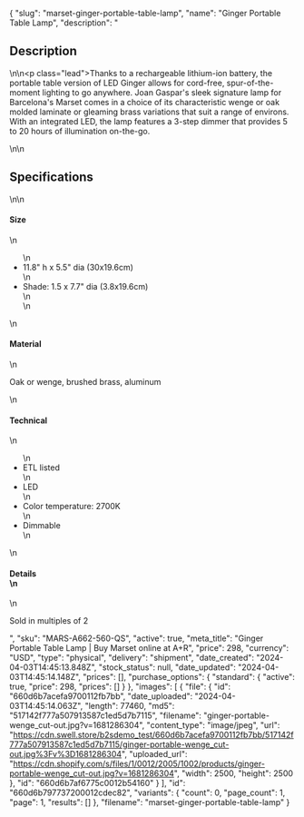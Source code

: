{
  "slug": "marset-ginger-portable-table-lamp",
  "name": "Ginger Portable Table Lamp",
  "description": "<h2>Description</h2>\n<!-- split -->\n<p class=\"lead\">Thanks to a rechargeable lithium-ion battery, the portable table version of LED Ginger allows for cord-free, spur-of-the-moment lighting to go anywhere. Joan Gaspar's sleek signature lamp for Barcelona's Marset comes in a choice of its characteristic wenge or oak molded laminate or gleaming brass variations that suit a range of environs. With an integrated LED, the lamp features a 3-step dimmer that provides 5 to 20 hours of illumination on-the-go.</p>\n<!-- split -->\n<h2>Specifications</h2>\n<!-- split -->\n<h4>Size</h4>\n<ul>\n<li>11.8\" h x 5.5\" dia (30x19.6cm)</li>\n<li>Shade: 1.5 x 7.7\" dia (3.8x19.6cm)<br>\n</li>\n</ul>\n<h4>Material</h4>\n<p>Oak or wenge, brushed brass, aluminum<br></p>\n<h4>Technical</h4>\n<ul>\n<li>ETL listed</li>\n<li>LED</li>\n<li>Color temperature: 2700K</li>\n<li>Dimmable</li>\n</ul>\n<h4>Details<br>\n</h4>\n<p>Sold in multiples of 2</p>",
  "sku": "MARS-A662-560-QS",
  "active": true,
  "meta_title": "Ginger Portable Table Lamp | Buy Marset online at A+R",
  "price": 298,
  "currency": "USD",
  "type": "physical",
  "delivery": "shipment",
  "date_created": "2024-04-03T14:45:13.848Z",
  "stock_status": null,
  "date_updated": "2024-04-03T14:45:14.148Z",
  "prices": [],
  "purchase_options": {
    "standard": {
      "active": true,
      "price": 298,
      "prices": []
    }
  },
  "images": [
    {
      "file": {
        "id": "660d6b7acefa9700112fb7bb",
        "date_uploaded": "2024-04-03T14:45:14.063Z",
        "length": 77460,
        "md5": "517142f777a507913587c1ed5d7b7115",
        "filename": "ginger-portable-wenge_cut-out.jpg?v=1681286304",
        "content_type": "image/jpeg",
        "url": "https://cdn.swell.store/b2sdemo_test/660d6b7acefa9700112fb7bb/517142f777a507913587c1ed5d7b7115/ginger-portable-wenge_cut-out.jpg%3Fv%3D1681286304",
        "uploaded_url": "https://cdn.shopify.com/s/files/1/0012/2005/1002/products/ginger-portable-wenge_cut-out.jpg?v=1681286304",
        "width": 2500,
        "height": 2500
      },
      "id": "660d6b7af6775c0012b54160"
    }
  ],
  "id": "660d6b797737200012cdec82",
  "variants": {
    "count": 0,
    "page_count": 1,
    "page": 1,
    "results": []
  },
  "filename": "marset-ginger-portable-table-lamp"
}